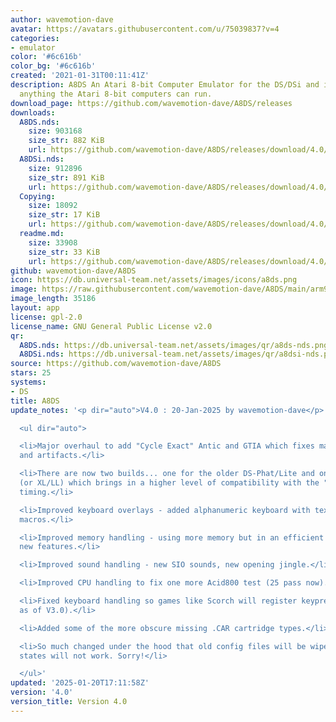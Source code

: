 ```yaml
---
author: wavemotion-dave
avatar: https://avatars.githubusercontent.com/u/75039837?v=4
categories:
- emulator
color: '#6c616b'
color_bg: '#6c616b'
created: '2021-01-31T00:11:41Z'
description: A8DS An Atari 8-bit Computer Emulator for the DS/DSi and includes virtually
  anything the Atari 8-bit computers can run.
download_page: https://github.com/wavemotion-dave/A8DS/releases
downloads:
  A8DS.nds:
    size: 903168
    size_str: 882 KiB
    url: https://github.com/wavemotion-dave/A8DS/releases/download/4.0/A8DS.nds
  A8DSi.nds:
    size: 912896
    size_str: 891 KiB
    url: https://github.com/wavemotion-dave/A8DS/releases/download/4.0/A8DSi.nds
  Copying:
    size: 18092
    size_str: 17 KiB
    url: https://github.com/wavemotion-dave/A8DS/releases/download/4.0/Copying
  readme.md:
    size: 33908
    size_str: 33 KiB
    url: https://github.com/wavemotion-dave/A8DS/releases/download/4.0/readme.md
github: wavemotion-dave/A8DS
icon: https://db.universal-team.net/assets/images/icons/a8ds.png
image: https://raw.githubusercontent.com/wavemotion-dave/A8DS/main/arm9/gfx/bgTop.png
image_length: 35186
layout: app
license: gpl-2.0
license_name: GNU General Public License v2.0
qr:
  A8DS.nds: https://db.universal-team.net/assets/images/qr/a8ds-nds.png
  A8DSi.nds: https://db.universal-team.net/assets/images/qr/a8dsi-nds.png
source: https://github.com/wavemotion-dave/A8DS
stars: 25
systems:
- DS
title: A8DS
update_notes: '<p dir="auto">V4.0 : 20-Jan-2025 by wavemotion-dave</p>

  <ul dir="auto">

  <li>Major overhaul to add "Cycle Exact" Antic and GTIA which fixes many glitches
  and artifacts.</li>

  <li>There are now two builds... one for the older DS-Phat/Lite and one for the DSi
  (or XL/LL) which brings in a higher level of compatibility with the "Cycle Exact"
  timing.</li>

  <li>Improved keyboard overlays - added alphanumeric keyboard with text-adventure
  macros.</li>

  <li>Improved memory handling - using more memory but in an efficient way for the
  new features.</li>

  <li>Improved sound handling - new SIO sounds, new opening jingle.</li>

  <li>Improved CPU handling to fix one more Acid800 test (25 pass now).</li>

  <li>Fixed keyboard handling so games like Scorch will register keypresses (broken
  as of V3.0).</li>

  <li>Added some of the more obscure missing .CAR cartridge types.</li>

  <li>So much changed under the hood that old config files will be wiped and old save
  states will not work. Sorry!</li>

  </ul>'
updated: '2025-01-20T17:11:58Z'
version: '4.0'
version_title: Version 4.0
---
```

